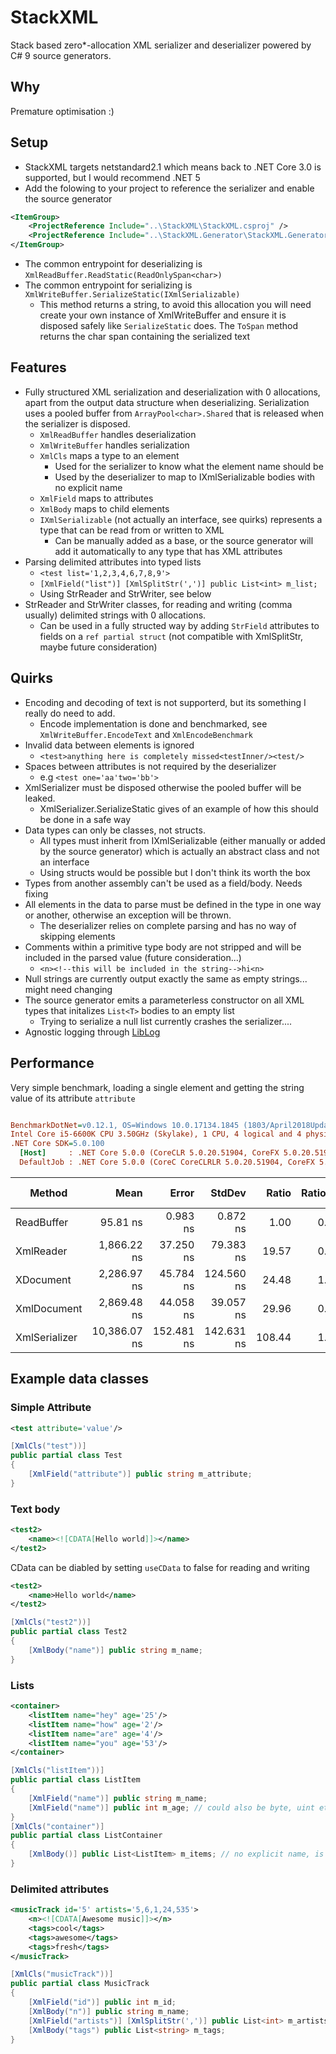 # StackXML
Stack based zero*-allocation XML serializer and deserializer powered by C# 9 source generators.

## Why
Premature optimisation :)

## Setup
- StackXML targets netstandard2.1 which means back to .NET Core 3.0 is supported, but I would recommend .NET 5
- Add the folowing to your project to reference the serializer and enable the source generator
```xml
<ItemGroup>
    <ProjectReference Include="..\StackXML\StackXML.csproj" />
    <ProjectReference Include="..\StackXML.Generator\StackXML.Generator.csproj" OutputItemType="Analyzer" ReferenceOutputAssembly="false" />
</ItemGroup>
``` 
- The common entrypoint for deserializing is `XmlReadBuffer.ReadStatic(ReadOnlySpan<char>)`
- The common entrypoint for serializing is `XmlWriteBuffer.SerializeStatic(IXmlSerializable)`
  - This method returns a string, to avoid this allocation you will need create your own instance of XmlWriteBuffer and ensure it is disposed safely like `SerializeStatic` does. The `ToSpan` method returns the char span containing the serialized text

## Features
- Fully structured XML serialization and deserialization with 0 allocations, apart from the output data structure when deserializing. Serialization uses a pooled buffer from `ArrayPool<char>.Shared` that is released when the serializer is disposed.
  - `XmlReadBuffer` handles deserialization
  - `XmlWriteBuffer` handles serialization
  - `XmlCls` maps a type to an element
    - Used for the serializer to know what the element name should be
    - Used by the deserializer to map to IXmlSerializable bodies with no explicit name
  - `XmlField` maps to attributes
  - `XmlBody` maps to child elements
  - `IXmlSerializable` (not actually an interface, see quirks) represents a type that can be read from or written to XML
    - Can be manually added as a base, or the source generator will add it automatically to any type that has XML attributes
- Parsing delimited attributes into typed lists
  - `<test list='1,2,3,4,6,7,8,9'>`
  - `[XmlField("list")] [XmlSplitStr(',')] public List<int> m_list;`
  - Using StrReader and StrWriter, see below
- StrReader and StrWriter classes, for reading and writing (comma usually) delimited strings with 0 allocations.
  - Can be used in a fully structed way by adding `StrField` attributes to fields on a `ref partial struct` (not compatible with XmlSplitStr, maybe future consideration)

## Quirks
- Encoding and decoding of text is not supporterd, but its something I really do need to add.
  - Encode implementation is done and benchmarked, see `XmlWriteBuffer.EncodeText` and `XmlEncodeBenchmark`
- Invalid data between elements is ignored
  - `<test>anything here is completely missed<testInner/><test/>`
- Spaces between attributes is not required by the deserializer
  - e.g `<test one='aa'two='bb'>` 
- XmlSerializer must be disposed otherwise the pooled buffer will be leaked.
  - XmlSerializer.SerializeStatic gives of an example of how this should be done in a safe way
- Data types can only be classes, not structs.
  - All types must inherit from IXmlSerializable (either manually or added by the source generator) which is actually an abstract class and not an interface
  - Using structs would be possible but I don't think its worth the box
- Types from another assembly can't be used as a field/body. Needs fixing
- All elements in the data to parse must be defined in the type in one way or another, otherwise an exception will be thrown.
  - The deserializer relies on complete parsing and has no way of skipping elements
- Comments within a primitive type body are not stripped and will be included in the parsed value (future consideration...)
  - `<n><!--this will be included in the string-->hi<n>`
- Null strings are currently output exactly the same as empty strings... might need changing
- The source generator emits a parameterless constructor on all XML types that initalizes `List<T>` bodies to an empty list
  - Trying to serialize a null list currently crashes the serializer....
- Agnostic logging through [LibLog](https://github.com/damianh/LibLog)

## Performance
Very simple benchmark, loading a single element and getting the string value of its attribute `attribute`
``` ini

BenchmarkDotNet=v0.12.1, OS=Windows 10.0.17134.1845 (1803/April2018Update/Redstone4)
Intel Core i5-6600K CPU 3.50GHz (Skylake), 1 CPU, 4 logical and 4 physical cores
.NET Core SDK=5.0.100
  [Host]     : .NET Core 5.0.0 (CoreCLR 5.0.20.51904, CoreFX 5.0.20.51904), X64 RyuJIT
  DefaultJob : .NET Core 5.0.0 (CoreC CoreCLRLR 5.0.20.51904, CoreFX 5.0.20.51904), X64 RyuJIT
```
|        Method |         Mean |      Error |     StdDev |  Ratio | RatioSD |  Gen 0 | Gen 1 | Gen 2 | Allocated |
|-------------- |-------------:|-----------:|-----------:|-------:|--------:|-------:|------:|------:|----------:|
|    ReadBuffer |     95.81 ns |   0.983 ns |   0.872 ns |   1.00 |    0.00 | 0.0178 |     - |     - |      56 B |
|    XmlReader  |  1,866.22 ns |  37.250 ns |  79.383 ns |  19.57 |    0.87 | 3.3216 |     - |     - |   10424 B |
|    XDocument  |  2,286.97 ns |  45.784 ns | 124.560 ns |  24.48 |    1.16 | 3.4313 |     - |     - |   10776 B |
|   XmlDocument |  2,869.48 ns |  44.058 ns |  39.057 ns |  29.96 |    0.60 | 3.9196 |     - |     - |   12328 B |
| XmlSerializer | 10,386.07 ns | 152.481 ns | 142.631 ns | 108.44 |    1.49 | 4.7150 |     - |     - |   14882 B |

## Example data classes
### Simple Attribute
```xml
<test attribute='value'/>
```
```csharp
[XmlCls("test"))]
public partial class Test
{
    [XmlField("attribute")] public string m_attribute;
}
```
### Text body
```xml
<test2>
    <name><![CDATA[Hello world]]></name>
</test2>
```
CData can be diabled by setting `useCData` to false for reading and writing
```xml
<test2>
    <name>Hello world</name>
</test2>
```
```csharp
[XmlCls("test2"))]
public partial class Test2
{
    [XmlBody("name")] public string m_name;
}
```
### Lists
```xml
<container>
    <listItem name="hey" age='25'/>
    <listItem name="how" age='2'/>
    <listItem name="are" age='4'/>
    <listItem name="you" age='53'/>
</container>
```
```csharp
[XmlCls("listItem"))]
public partial class ListItem
{
    [XmlField("name")] public string m_name;
    [XmlField("name")] public int m_age; // could also be byte, uint etc
}
[XmlCls("container")]
public partial class ListContainer
{
    [XmlBody()] public List<ListItem> m_items; // no explicit name, is taken from XmlCls
}
```
### Delimited attributes
```xml
<musicTrack id='5' artists='5,6,1,24,535'>
    <n><![CDATA[Awesome music]]></n>
    <tags>cool</tags>
    <tags>awesome</tags>
    <tags>fresh</tags>
</musicTrack>
```
```csharp
[XmlCls("musicTrack"))]
public partial class MusicTrack
{
    [XmlField("id")] public int m_id;
    [XmlBody("n")] public string m_name;
    [XmlField("artists")] [XmlSplitStr(',')] public List<int> m_artists;
    [XmlBody("tags") public List<string> m_tags;
}
```